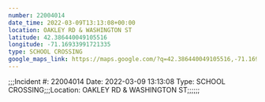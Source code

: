```yaml
---
number: 22004014
date_time: 2022-03-09T13:13:08+00:00
location: OAKLEY RD & WASHINGTON ST
latitude: 42.386440049105516
longitude: -71.16933991721335
type: SCHOOL CROSSING
google_maps_link: https://maps.google.com/?q=42.386440049105516,-71.16933991721335
---
```


;;;Incident #: 22004014  Date: 2022-03-09 13:13:08   Type: SCHOOL CROSSING;;;Location: OAKLEY RD & WASHINGTON ST;;;;;;
